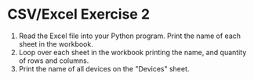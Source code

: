# CSV/Excel Exercise 2

1. Read the Excel file into your Python program. Print the name of each sheet in the workbook.
2. Loop over each sheet in the workbook printing the name, and quantity of rows and columns.
3. Print the name of all devices on the "Devices" sheet.
